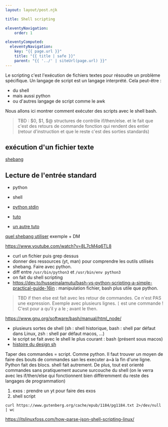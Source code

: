 ```yaml
---
layout: layout/post.njk

title: Shell scripting

eleventyNavigation:
    order: 1

eleventyComputed:
  eleventyNavigation:
    key: "{{ page.url }}"
    title: "{{ title | safe }}"
    parent: "{{ '../' | siteUrl(page.url) }}"
---
```


Le scripting c'est l'exécution de fichiers textes pour résoudre un problème spécifique. Un langage de script est un langage interprété. Cela peut-être :

- du shell
- mais aussi python
- ou d'autres langage de script comme le awk

Nous allons ici montrer comment exécuter des scripts avec le shell bash.

> TBD : $0, $1, $@
> structures de contrôle if/then/else. et le fait que c'est des retours de commande
> fonction qui rendent des entier (retour d'instruction et que le reste c'est des sorties standards)

## exécution d'un fichier texte

[shebang](https://fr.wikipedia.org/wiki/Shebang)

## Lecture de l'entrée standard

- python
- shell 

- [python stdin](https://www.digitalocean.com/community/tutorials/read-stdin-python)
- [tuto](https://www.youtube.com/watch?v=tK9Oc6AEnR4)
- [un autre tuto](https://www.youtube.com/watch?v=KG97VzMjfMg)

[quel shebang utiliser](https://www.baeldung.com/linux/bash-shebang-lines)
exemple + DM

<https://www.youtube.com/watch?v=8L7cM4q6TL8>

- curl un fichier puis grep dessus
- donner des ressources (yt, man) pour comprendre les outils utilisés
- shebang. Faire avec python.
- diff entre `/usr/bin/python3` et `/usr/bin/env python3`
- on fait du shell scripting
- <https://dev.to/husseinalamutu/bash-vs-python-scripting-a-simple-practical-guide-16in> : manipulation fichier, bash plus utile que python.

> TBD if then else est fait avec les retour de commandes. Ce n'est PAS une expression. Exemple avec plusieurs lignes.
> `[` est une commande ! C'est pour a qu'il y a le ; avant le then.

<https://www.gnu.org/software/bash/manual/html_node/>

- plusieurs sortes de shell (sh : shell historique, bash : shell par défaut dans Linux, zsh : shell par défaut macos, ...)
- le script se fait avec le shell le plus courant : bash (présent sous macos)
- [histoire du design sh](https://www.youtube.com/watch?v=FI_bZhV7wpI)



Taper des commandes = script. Comme python. Il faut trouver un moyen de faire des bouts de commandes san les executer a=à la fin d'une ligne. Python fait des blocs. shell fait autrement. De plus, tout est orienté commandes sans pratiquement aucune surcouche du shell (on le verra avec les if/then/else qui fonctionnent bien différemment du reste des langages de programmation)



1. exos : prendre un yt pour faire des exos
2. shell script

```
curl https://www.gutenberg.org/cache/epub/1184/pg1184.txt 2>/dev/null | wc
```
https://itslinuxfoss.com/how-parse-json-shell-scripting-linux/